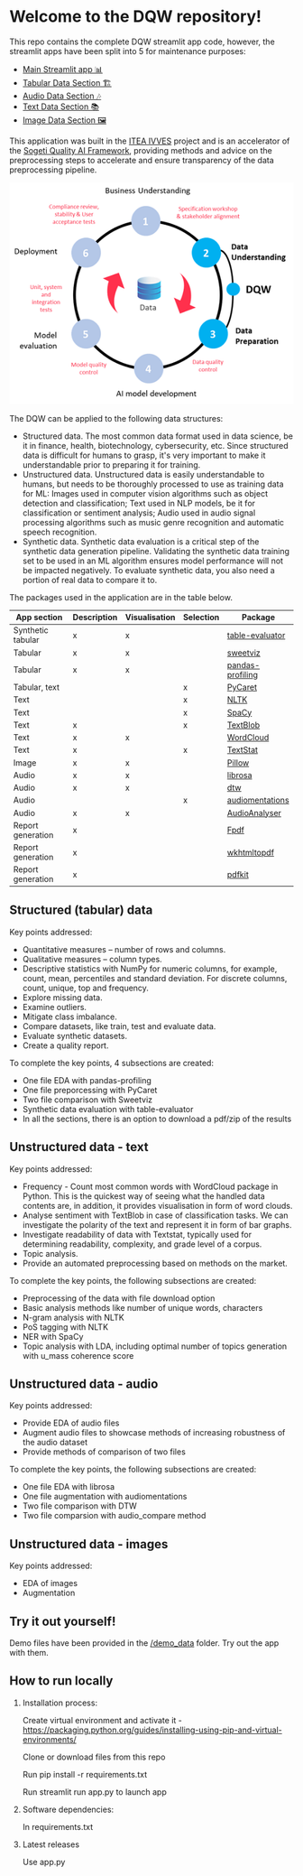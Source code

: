 # Welcome to the DQW repository! 

This repo contains the complete DQW streamlit app code, however, the streamlit apps have been split into 5 for maintenance purposes:

- [Main Streamlit app 📊](https://share.streamlit.io/soft-nougat/dqw-ivves/app.py)
- [Tabular Data Section 🏗️](https://share.streamlit.io/soft-nougat/dqw-ivves_structured/main/app.py)
- [Audio Data Section 🎶](https://share.streamlit.io/soft-nougat/dqw-ivves_audio/main/app.py)
- [Text Data Section 📚](https://share.streamlit.io/soft-nougat/dqw-ivves_text/main/app.py)
- [Image Data Section 🖼️](https://share.streamlit.io/soft-nougat/dqw-ivves_images/main/app.py)

This application was built in the [ITEA IVVES](https://itea4.org/project/ivves.html) project and is an accelerator of the [Sogeti Quality AI Framework](https://www.sogeti.nl/nieuws/artificial-intelligence/blogs/artificial-intelligence-quality-framework), providing methods and advice on the preprocessing steps to accelerate and ensure transparency of the data preprocessing pipeline.

![The position of the DQW in the QAIF](/md_images/qaif.PNG "QAIF")

The DQW can be applied to the following data structures:
- Structured data. The most common data format used in data science, be it in finance, health, biotechnology, cybersecurity, etc. Since structured data is difficult for humans to grasp, it's very important to make it understandable prior to preparing it for training.
- Unstructured data. Unstructured data is easily understandable to humans, but needs to be thoroughly processed to use as training data for ML: Images used in computer vision algorithms such as object detection and classification; Text used in NLP models, be it for classification or sentiment analysis; Audio used in audio signal processing algorithms such as music genre recognition and automatic speech recognition.
- Synthetic data. Synthetic data evaluation is a critical step of the synthetic data generation pipeline. Validating the synthetic data training set to be used in an ML algorithm ensures model performance will not be impacted negatively. To evaluate synthetic data, you also need a portion of real data to compare it to.


The packages used in the application are in the table below.

| App section                |     Description    |     Visualisation    |     Selection    |     Package             |
|----------------------------|--------------------|----------------------|------------------|-------------------------|
|     Synthetic tabular      |          x         |           x          |                  |     [table-evaluator](https://github.com/Baukebrenninkmeijer/table-evaluator)     |
|     Tabular                |          x         |           x          |                  |     [sweetviz](https://github.com/fbdesignpro/sweetviz)            |
|     Tabular                |          x         |           x          |                  |     [pandas-profiling](https://github.com/pandas-profiling/pandas-profiling)    |
|     Tabular, text          |                    |                      |         x        |     [PyCaret](https://github.com/pycaret/pycaret)             |
|     Text                   |                    |                      |         x        |     [NLTK](https://github.com/nltk/nltk)               |
|     Text                   |                    |                      |         x        |     [SpaCy](https://github.com/explosion/spaCy)               |
|     Text                   |          x         |                      |         x        |     [TextBlob](https://github.com/sloria/TextBlob)            |
|     Text                   |          x         |           x          |                  |     [WordCloud](https://github.com/amueller/word_cloud)           |
|     Text                   |          x         |                      |         x        |     [TextStat](https://github.com/shivam5992/textstat)            |
|     Image                  |          x         |           x          |                  |     [Pillow](https://github.com/python-pillow/Pillow)              |
|     Audio                  |          x         |           x          |                  |     [librosa](https://github.com/librosa/librosa)             |
|     Audio                  |          x         |           x          |                  |     [dtw](https://github.com/pierre-rouanet/dtw)                 |
|     Audio                  |                    |                      |         x        |     [audiomentations](https://github.com/iver56/audiomentations)     |
|     Audio                  |          x         |           x          |                  |     [AudioAnalyser](https://github.com/QED0711/audio_analyzer)       |
|     Report generation      |          x         |                      |                  |     [Fpdf](https://github.com/Setasign/FPDF)                |
|     Report generation      |          x         |                      |                  |     [wkhtmltopdf](https://github.com/wkhtmltopdf/wkhtmltopdf)         |
|     Report   generation    |          x         |                      |                  |     [pdfkit](https://github.com/JazzCore/python-pdfkit)              |

## Structured (tabular) data 

Key points addressed:
- Quantitative measures – number of rows and columns. 
- Qualitative measures – column types. 
- Descriptive statistics with NumPy for numeric columns, for example, count, mean, percentiles and standard deviation. For discrete columns, count, unique, top and frequency. 
- Explore missing data. 
- Examine outliers.  
- Mitigate class imbalance.
- Compare datasets, like train, test and evaluate data.
- Evaluate synthetic datasets.
- Create a quality report.

To complete the key points, 4 subsections are created:
- One file EDA with pandas-profiling
- One file preporcessing with PyCaret
- Two file comparison with Sweetviz 
- Synthetic data evaluation with table-evaluator
- In all the sections, there is an option to download a pdf/zip of the results

## Unstructured data - text

Key points addressed:
- Frequency - Count most common words with WordCloud package in Python. This is the quickest way of seeing what the handled data contents are, in addition, it provides visualisation in form of word clouds. 
- Analyse sentiment with TextBlob in case of classification tasks. We can investigate the polarity of the text and represent it in form of bar graphs. 
- Investigate readability of data with Textstat, typically used for determining readability, complexity, and grade level of a corpus. 
- Topic analysis.
- Provide an automated preprocessing based on methods on the market.

To complete the key points, the following subsections are created:
- Preprocessing of the data with file download option
- Basic analysis methods like number of unique words, characters
- N-gram analysis with NLTK
- PoS tagging with NLTK
- NER with SpaCy
- Topic analysis with LDA, including optimal number of topics generation with u_mass coherence score

## Unstructured data - audio

Key points addressed:
- Provide EDA of audio files
- Augment audio files to showcase methods of increasing robustness of the audio dataset
- Provide methods of comparison of two files

To complete the key points, the following subsections are created:
- One file EDA with librosa
- One file augmentation with audiomentations
- Two file comparison with DTW
- Two file comparsion with audio_compare method

## Unstructured data - images

Key points addressed:
- EDA of images
- Augmentation

## Try it out yourself!

Demo files have been provided in the [/demo_data]() folder. 
Try out the app with them.

## How to run locally

1.	Installation process:

    Create virtual environment and activate it - https://packaging.python.org/guides/installing-using-pip-and-virtual-environments/
    
    Clone or download files from this repo
    
    Run pip install -r requirements.txt
    
    Run streamlit run app.py to launch app

2.	Software dependencies:

    In requirements.txt

3.	Latest releases

    Use app.py

